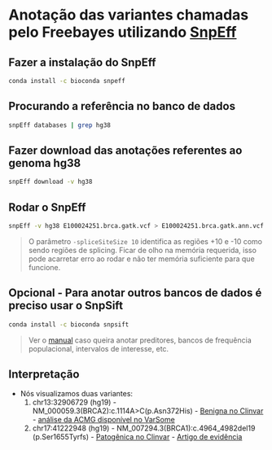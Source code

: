 # Anotação das variantes chamadas pelo Freebayes utilizando [SnpEff](http://snpeff.sourceforge.net/SnpEff_manual.html#cmdline)

## Fazer a instalação do SnpEff

```bash
conda install -c bioconda snpeff
```

## Procurando a referência no banco de dados

```bash
snpEff databases | grep hg38
```

## Fazer download das anotações referentes ao genoma hg38

```bash
snpEff download -v hg38
```

## Rodar o SnpEff

```bash
snpEff -v hg38 E100024251.brca.gatk.vcf > E100024251.brca.gatk.ann.vcf
```

> O parâmetro `-spliceSiteSize 10` identifica as regiões +10 e -10 como sendo regiões de splicing.
> Ficar de olho na memória requerida, isso pode acarretar erro ao rodar e não ter memória suficiente para que funcione.

## Opcional - Para anotar outros bancos de dados é preciso usar o SnpSift

```bash
conda install -c bioconda snpsift
```

> Ver o [manual](http://snpeff.sourceforge.net/SnpSift.html#intro) caso queira anotar preditores, bancos de frequência populacional, intervalos de interesse, etc.

## Interpretação

* Nós visualizamos duas variantes:
  1. chr13:32906729 (hg19) - NM_000059.3(BRCA2):c.1114A>C(p.Asn372His) - [Benigna no Clinvar](https://www.ncbi.nlm.nih.gov/clinvar/RCV000009916.7/) - [análise da ACMG disponível no VarSome](https://varsome.com/variant/hg19/NM_000059.3(BRCA2)%3Ac.1114A%3EC)
  2. chr17:41222948 (hg19) - NM_007294.3(BRCA1):c.4964_4982del19 (p.Ser1655Tyrfs) - [Patogênica no Clinvar](https://www.ncbi.nlm.nih.gov/clinvar/variation/37616/) - [Artigo de evidência](https://link.springer.com/article/10.1007/s13167-010-0037-y)